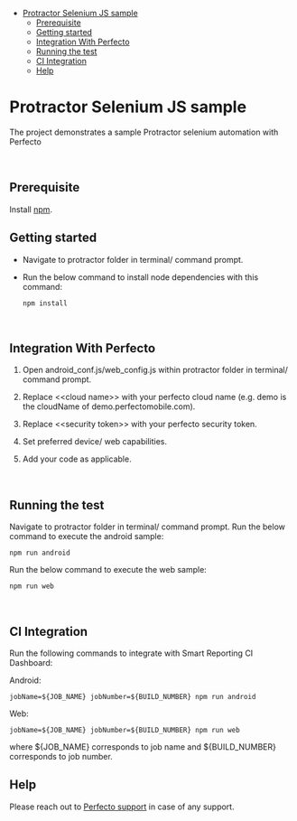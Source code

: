 - [Protractor Selenium JS sample](#protractor-selenium-js-sample)
  - [Prerequisite](#prerequisite)
  - [Getting started](#getting-started)
  - [Integration With Perfecto](#integration-with-perfecto)
  - [Running the test](#running-the-test)
  - [CI Integration](#ci-integration)
  - [Help](#help)
  

# Protractor Selenium JS sample
The project demonstrates a sample Protractor selenium automation with Perfecto

</br>

## Prerequisite

Install [npm](https://docs.npmjs.com/downloading-and-installing-node-js-and-npm).

## Getting started
- Navigate to protractor folder in terminal/ command prompt. 
- Run the below command to install node dependencies with this command:

      npm install

</br>

## Integration With Perfecto

1. Open android_conf.js/web_config.js within protractor folder in terminal/ command prompt.
   
2. Replace <\<cloud name>> with your perfecto cloud name (e.g. demo is the cloudName of demo.perfectomobile.com).

3. Replace <\<security token>> with your perfecto security token.

4. Set preferred device/ web capabilities.
   
5. Add your code as applicable.

</br>

## Running the test
Navigate to protractor folder in terminal/ command prompt. 
Run the below command to execute the android sample:

    npm run android

Run the below command to execute the web sample:

    npm run web
</br>

## CI Integration

Run the following commands to integrate with Smart Reporting CI Dashboard:

Android:

    jobName=${JOB_NAME} jobNumber=${BUILD_NUMBER} npm run android

Web:

    jobName=${JOB_NAME} jobNumber=${BUILD_NUMBER} npm run web

where \${JOB_NAME} corresponds to job name and \${BUILD_NUMBER} corresponds to job number.

## Help

Please reach out to [Perfecto support](https://support.perfecto.io) in case of any support.